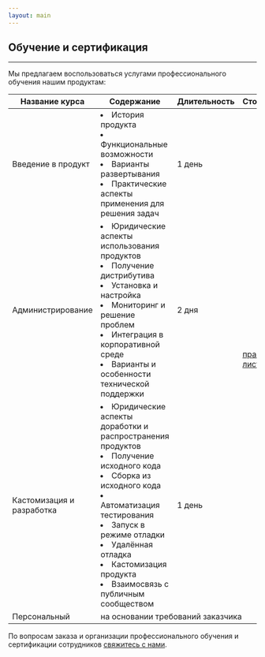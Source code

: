 ```yaml
---
layout: main
---
```

<section id="education" class="page-section">
    <div class="container px-4 px-lg-5 py-5">
        <div class="row justify-content-center">
            <div class="col">
                <h1>Обучение и сертификация</h1>
                <hr class="divider" />
            </div>
        </div>
        <div class="row">
            <div class="col">
                Мы предлагаем воспользоваться услугами профессионального обучения нашим продуктам:
                <table class="table">
                    <thead>
                        <tr>
                            <th scope="col">Название курса</th>
                            <th scope="col">Содержание</th>
                            <th scope="col">Длительность</th>
                            <th scope="col">Стоимость</th>
                        </tr>
                    </thead>
                    <tbody>
                        <tr>
                            <td scope="row">Введение в продукт</td>
                            <td scope="row">
                                <li>История продукта</li> 
                                <li>Функциональные возможности</li> 
                                <li>Варианты развертывания</li>
                                <li>Практические аспекты применения для решения задач</li>
                            </td>
                            <td scope="row">1 день</td>
                            <td scope="row" rowspan="3"><a href="/price#education">прайс-лист</a></td>
                        </tr>
                        <tr>
                            <td scope="row">Администрирование</td>
                            <td scope="row">
                                <li>Юридические аспекты использования продуктов</li>
                                <li>Получение дистрибутива</li>
                                <li>Установка и настройка</li>
                                <li>Мониторинг и решение проблем</li>
                                <li>Интеграция в корпоративной среде</li>
                                <li>Варианты и особенности технической поддержки</li>
                            </td>
                            <td scope="row">2 дня</td>
                        </tr>
                        <tr>
                            <td scope="row">Кастомизация и разработка</td>
                            <td scope="row">
                                <li>Юридические аспекты доработки и распространения продуктов</li>
                                <li>Получение исходного кода</li>
                                <li>Сборка из исходного кода</li>
                                <li>Автоматизация тестирования</li>
                                <li>Запуск в режиме отладки</li>
                                <li>Удалённая отладка</li>
                                <li>Кастомизация продукта</li>
                                <li>Взаимосвязь с публичным сообществом</li>
                            </td>
                            <td scope="row">1 день</td>
                        </tr>
                        <tr>
                            <td scope="row">Персональный</td>
                            <td scope="row" colspan="3">на основании требований заказчика</td>
                        </tr>
                    </tbody>
                </table>
                По вопросам заказа и организации профессионального обучения и сертификации сотрудников <a href="/contacts">свяжитесь с нами</a>.
            </div>
        </div>
    </div>
</section>
